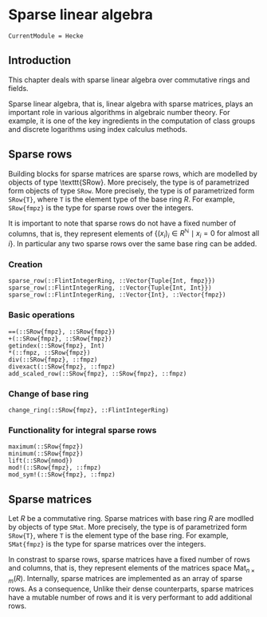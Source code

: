 # Sparse linear algebra

```@meta
CurrentModule = Hecke
```

## Introduction

This chapter deals with sparse linear algebra over commutative rings and fields.

Sparse linear algebra, that is, linear algebra with sparse matrices, 
plays an important role in various algorithms in algebraic number theory. For
example, it is one of the key ingredients in the computation of class groups
and discrete logarithms using index calculus methods.

## Sparse rows

Building blocks for sparse matrices are sparse rows, which are modelled by
objects of type \texttt{SRow}. More precisely, the type is of parametrized form
objects of type `SRow`. More precisely, the type is of parametrized form
`SRow{T}`, where `T` is the element type of the base ring $R$. For example,
`SRow{fmpz}` is the type for sparse rows over the integers.

It is important to note that sparse rows do not have a fixed number of columns,
that is, they represent elements of
$\{ (x_i)_i \in R^{\mathbb{N}} \mid x_i = 0 \text{ for almost all }i\}$.
In particular any two sparse rows over the same base ring can be added.

### Creation

```@docs
sparse_row(::FlintIntegerRing, ::Vector{Tuple{Int, fmpz}})
sparse_row(::FlintIntegerRing, ::Vector{Tuple{Int, Int}})
sparse_row(::FlintIntegerRing, ::Vector{Int}, ::Vector{fmpz})
```

### Basic operations

```@docs
==(::SRow{fmpz}, ::SRow{fmpz})
+(::SRow{fmpz}, ::SRow{fmpz})
getindex(::SRow{fmpz}, Int)
*(::fmpz, ::SRow{fmpz})
div(::SRow{fmpz}, ::fmpz)
divexact(::SRow{fmpz}, ::fmpz)
add_scaled_row(::SRow{fmpz}, ::SRow{fmpz}, ::fmpz)
```

### Change of base ring

```@docs
change_ring(::SRow{fmpz}, ::FlintIntegerRing)
```

### Functionality for integral sparse rows

```@docs
maximum(::SRow{fmpz})
minimum(::SRow{fmpz})
lift(::SRow{nmod})
mod!(::SRow{fmpz}, ::fmpz)
mod_sym!(::SRow{fmpz}, ::fmpz)
```

## Sparse matrices

Let $R$ be a commutative ring. Sparse matrices with base ring $R$ are modlled by
objects of type `SMat`. More precisely, the type is of parametrized form `SRow{T}`, where `T` is the element type of the base ring.
For example, `SMat{fmpz}` is the type for sparse matrices over the integers.

In constrast to sparse rows, sparse matrices have a fixed number of rows and columns,
that is, they represent elements of the matrices space $\mathrm{Mat}_{n\times m}(R)$.
Internally, sparse matrices are implemented as an array of sparse rows. 
As a consequence, Unlike their dense counterparts, sparse matrices have a mutable number of rows and it is very performant to add additional rows.
